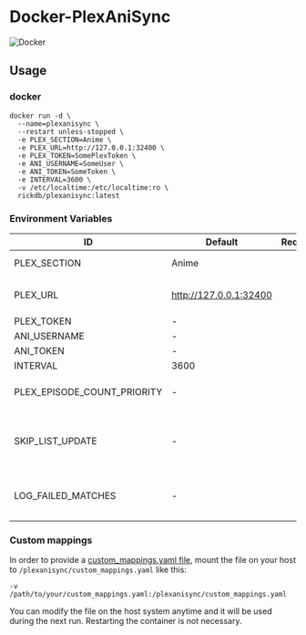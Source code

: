 # Docker-PlexAniSync
![Docker](https://github.com/rickdb/Docker-PlexAniSync/actions/workflows/docker-publish.yml/badge.svg)

## Usage

### docker

```
docker run -d \
  --name=plexanisync \
  --restart unless-stopped \
  -e PLEX_SECTION=Anime \
  -e PLEX_URL=http://127.0.0.1:32400 \
  -e PLEX_TOKEN=SomePlexToken \
  -e ANI_USERNAME=SomeUser \
  -e ANI_TOKEN=SomeToken \
  -e INTERVAL=3600 \
  -v /etc/localtime:/etc/localtime:ro \
  rickdb/plexanisync:latest
```

### Environment Variables

| ID                          | Default                  | Required | Note                                                                                                                                                                         |
| --------------------------- | ------------------------ | :------: | ---------------------------------------------------------------------------------------------------------------------------------------------------------------------------- |
| PLEX_SECTION                | Anime                    | &#10003; | The library where your anime resides                                                                                                                                         |
| PLEX_URL                    | http://127.0.0.1:32400   | &#10003; | The address to your Plex Media Server, for example: http://127.0.0.1:32400                                                                                                   |
| PLEX_TOKEN                  | -                        | &#10003; | Follow [this guide](https://support.plex.tv/articles/204059436-finding-an-authentication-token-x-plex-token/)                                                                |
| ANI_USERNAME                | -                        | &#10003; | Your [AniList.co](http://www.anilist.co) username                                                                                                                            |
| ANI_TOKEN                   | -                        | &#10003; | Get it [here](https://anilist.co/api/v2/oauth/authorize?client_id=1549&response_type=token)                                                                                  |
| INTERVAL                    | 3600                     | &#10005; | The time in between syncs                                                                                                                                                    |
| PLEX_EPISODE_COUNT_PRIORITY | -                        | &#10005; | If set to True, Plex episode watched count will take priority over AniList (default = False)                                                                                 |
| SKIP_LIST_UPDATE            | -                        | &#10005; | If set to True, it will NOT update your AniList which is useful if you want to do a test run to check if everything lines up properly. (default = False)                     |
| LOG_FAILED_MATCHES          | -                        | &#10005; | If set to True, failed matches will be written to /plexanisync/failed_matches.txt (default = False)                                                                          |

### Custom mappings

In order to provide a [custom_mappings.yaml file](https://github.com/RickDB/PlexAniSync#custom-anime-mapping), mount the file on your host to `/plexanisync/custom_mappings.yaml` like this:

```
-v /path/to/your/custom_mappings.yaml:/plexanisync/custom_mappings.yaml
```

You can modify the file on the host system anytime and it will be used during the next run. Restarting the container is not necessary.
